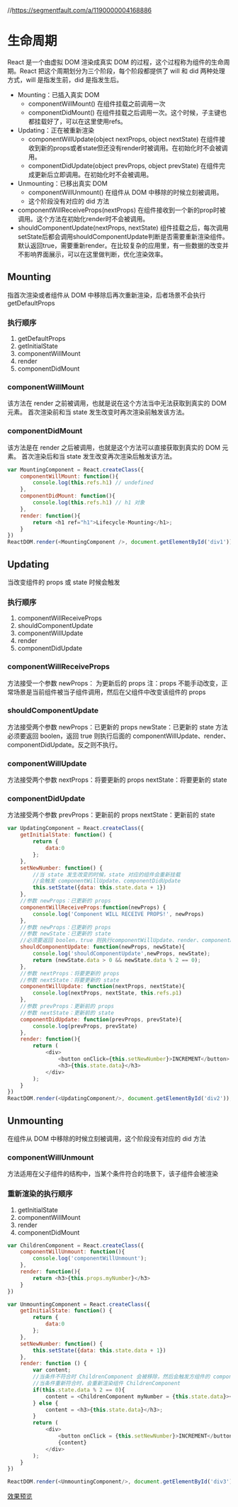 //https://segmentfault.com/a/1190000004168886
# 生命周期
React 是一个由虚拟 DOM 渲染成真实 DOM 的过程，这个过程称为组件的生命周期。React 把这个周期划分为三个阶段，每个阶段都提供了 will 和 did 两种处理方式，will 是指发生前，did 是指发生后。
- Mounting：已插入真实 DOM
    - componentWillMount() 在组件挂载之前调用一次
    - componentDidMount() 在组件挂载之后调用一次。这个时候，子主键也都挂载好了，可以在这里使用refs。
- Updating：正在被重新渲染
    - componentWillUpdate(object nextProps, object nextState) 在组件接收到新的props或者state但还没有render时被调用。在初始化时不会被调用。
    - componentDidUpdate(object prevProps, object prevState) 在组件完成更新后立即调用。在初始化时不会被调用。
- Unmounting：已移出真实 DOM
    - componentWillUnmount() 在组件从 DOM 中移除的时候立刻被调用。
    - 这个阶段没有对应的 did 方法
- componentWillReceiveProps(nextProps) 在组件接收到一个新的prop时被调用。这个方法在初始化render时不会被调用。
- shouldComponentUpdate(nextProps, nextState) 组件挂载之后，每次调用setState后都会调用shouldComponentUpdate判断是否需要重新渲染组件。默认返回true，需要重新render。在比较复杂的应用里，有一些数据的改变并不影响界面展示，可以在这里做判断，优化渲染效率。

## Mounting
指首次渲染或者组件从 DOM 中移除后再次重新渲染，后者场景不会执行 getDefaultProps
### 执行顺序
1. getDefaultProps
2. getInitialState
3. componentWillMount
4. render
5. componentDidMount
### componentWillMount
该方法在 render 之前被调用，也就是说在这个方法当中无法获取到真实的 DOM 元素。
首次渲染前和当 state 发生改变时再次渲染前触发该方法。
### componentDidMount
该方法是在 render 之后被调用，也就是这个方法可以直接获取到真实的 DOM 元素。
首次渲染后和当 state 发生改变再次渲染后触发该方法。
```javascript
var MountingComponent = React.createClass({
    componentWillMount: function(){
        console.log(this.refs.h1) // undefined
    },
    componentDidMount: function(){
        console.log(this.refs.h1) // h1 对象
    },
    render: function(){
        return <h1 ref="h1">Lifecycle-Mounting</h1>;
    }                
})
ReactDOM.render(<MountingComponent />, document.getElementById('div1'));
```
## Updating
当改变组件的 props 或 state 时候会触发
### 执行顺序
1. componentWillReceiveProps
2. shouldComponentUpdate
3. componentWillUpdate
4. render
5. componentDidUpdate
### componentWillReceiveProps
方法接受一个参数
newProps： 为更新后的 props
注：props 不能手动改变，正常场景是当前组件被当子组件调用，然后在父组件中改变该组件的 props
### shouldComponentUpdate
方法接受两个参数
newProps：已更新的 props
newState：已更新的 state
方法必须要返回 boolen，返回 true 则执行后面的 componentWillUpdate、render、componentDidUpdate。反之则不执行。
### componentWillUpdate
方法接受两个参数
nextProps：将要更新的 props
nextState：将要更新的 state
### componentDidUpdate
方法接受两个参数
prevProps：更新前的 props
nextState：更新前的 state
```javascript
var UpdatingComponent = React.createClass({
    getInitialState: function() {
        return {
            data:0
        };
    },           
    setNewNumber: function() {
        //当 state 发生改变的时候，state 对应的组件会重新挂载
        //会触发 componentWillUpdate、componentDidUpdate
        this.setState({data: this.state.data + 1})
    },
    //参数 newProps：已更新的 props
    componentWillReceiveProps:function(newProps) {
        console.log('Component WILL RECEIVE PROPS!', newProps)
    },        
    //参数 newProps：已更新的 props
    //参数 newState：已更新的 state  
    //必须要返回 boolen，true 则执行componentWillUpdate、render、componentDidUpdate。反之则不执行。
    shouldComponentUpdate: function(newProps, newState){
        console.log('shouldComponentUpdate',newProps, newState);
        return (newState.data > 0 && newState.data % 2 == 0);
    },                          
    //参数 nextProps：将要更新的 props
    //参数 nextState：将要更新的 state
    componentWillUpdate: function(nextProps, nextState){
        console.log(nextProps, nextState, this.refs.p1)
    },
    //参数 prevProps：更新前的 props
    //参数 nextState：更新前的 state                
    componentDidUpdate: function(prevProps, prevState){
        console.log(prevProps, prevState) 
    },
    render: function(){
        return (
            <div>
                <button onClick={this.setNewNumber}>INCREMENT</button>
                <h3>{this.state.data}</h3>
            </div>
        );
    }                
})
ReactDOM.render(<UpdatingComponent/>, document.getElementById('div2'));
```
## Unmounting
在组件从 DOM 中移除的时候立刻被调用，这个阶段没有对应的 did 方法
### componentWillUnmount
方法适用在父子组件的结构中，当某个条件符合的场景下，该子组件会被渲染
### 重新渲染的执行顺序
1. getInitialState
2. componentWillMount
3. render
4. componentDidMount
```javascript
var ChildrenComponent = React.createClass({
    componentWillUnmount: function(){
        console.log('componentWillUnmount');
    },
    render: function(){
        return <h3>{this.props.myNumber}</h3>
    }
})

var UnmountingComponent = React.createClass({
    getInitialState: function() {
        return {
            data:0
        };
    },
    setNewNumber: function() {
        this.setState({data: this.state.data + 1})
    },
    render: function () {
        var content;
        //当条件不符合时 ChildrenComponent 会被移除，然后会触发方组件的 componentWillUnmount 方法
        //当条件重新符合时，会重新渲染组件 ChildrenComponent
        if(this.state.data % 2 == 0){
            content = <ChildrenComponent myNumber = {this.state.data}></ChildrenComponent>;
        } else {
            content = <h3>{this.state.data}</h3>;
        }
        return (
            <div>
                <button onClick = {this.setNewNumber}>INCREMENT</button>
                {content}
            </div>
        );
    }
})

ReactDOM.render(<UnmountingComponent/>, document.getElementById('div3'));
```
[效果预览](https://dk-lan.github.io/react/component/src/lifecycle/lifecycle.html)